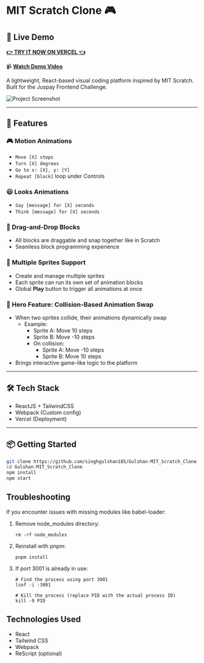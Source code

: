 # MIT Scratch Clone 🎮

## 🌟 Live Demo
**[👉 TRY IT NOW ON VERCEL 👈](https://gulshan-mit-scratch-clone-gulshan-singhs-projects-b3fca0ca.vercel.app/)**

📹 **[Watch Demo Video](https://drive.google.com/file/d/1KRc_b02rd1FwHA6Cj0dxg-WDc99QwpFJ/view?usp=sharing)**

A lightweight, React-based visual coding platform inspired by MIT Scratch. Built for the Juspay Frontend Challenge.

![Project Screenshot](https://github.com/user-attachments/assets/578453c3-d00e-4914-973d-548b4b0d5472)

---

## 🚀 Features

### 🎮 Motion Animations
- `Move [X] steps`
- `Turn [X] degrees`
- `Go to x: [X], y: [Y]`
- `Repeat [block]` loop under Controls

### 😃 Looks Animations
- `Say [message] for [X] seconds`
- `Think [message] for [X] seconds`

### 🧩 Drag-and-Drop Blocks
- All blocks are draggable and snap together like in Scratch
- Seamless block programming experience

### 🧸 Multiple Sprites Support
- Create and manage multiple sprites
- Each sprite can run its own set of animation blocks
- Global **Play** button to trigger all animations at once

### 🦸 Hero Feature: Collision-Based Animation Swap
- When two sprites collide, their animations dynamically swap
  - Example:  
    - Sprite A: Move 10 steps  
    - Sprite B: Move -10 steps  
    - On collision:  
      - Sprite A: Move -10 steps  
      - Sprite B: Move 10 steps  
- Brings interactive game-like logic to the platform
---

## 🛠️ Tech Stack

- ReactJS + TailwindCSS  
- Webpack (Custom config)  
- Vercel (Deployment)

---

## 📦 Getting Started

```bash
git clone https://github.com/singhgulshan185/Gulshan-MIT_Scratch_Clone.git
cd Gulshan-MIT_Scratch_Clone
npm install
npm start
```

## Troubleshooting

If you encounter issues with missing modules like babel-loader:

1. Remove node_modules directory:
   ```
   rm -rf node_modules
   ```
   
2. Reinstall with pnpm:
   ```
   pnpm install
   ```

3. If port 3001 is already in use:
   ```
   # Find the process using port 3001
   lsof -i :3001
   
   # Kill the process (replace PID with the actual process ID)
   kill -9 PID
   ```

## Technologies Used

- React
- Tailwind CSS
- Webpack
- ReScript (optional) 
